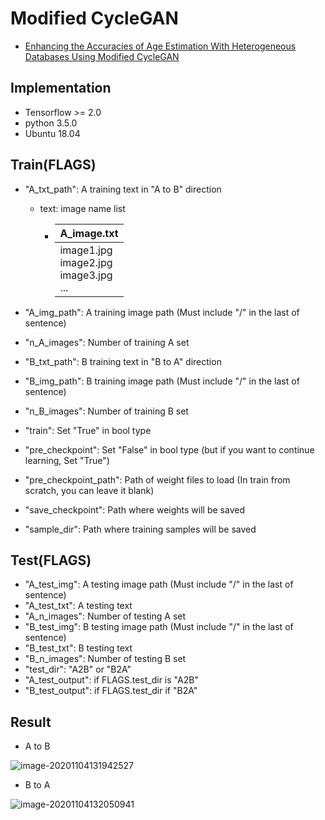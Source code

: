 # Modified CycleGAN

* [Enhancing the Accuracies of Age Estimation With Heterogeneous Databases Using Modified CycleGAN](https://ieeexplore.ieee.org/stamp/stamp.jsp?tp=&arnumber=8894442)

## Implementation

* Tensorflow >= 2.0
* python 3.5.0
* Ubuntu 18.04

## Train(FLAGS)

* "A_txt_path": A training text in "A to B" direction

  * text: image name list

    * | A_image.txt                                      |
      | ------------------------------------------------ |
      | image1.jpg<br/>image2.jpg<br/>image3.jpg<br/>... |

* "A_img_path": A training image path (Must include "/" in the last of sentence)
* "n_A_images": Number of training A set
* "B_txt_path": B training  text in "B to A" direction
* "B_img_path": B training image path (Must include "/" in the last of sentence)
* "n_B_images": Number of training B set
* "train": Set "True" in bool type
* "pre_checkpoint": Set "False" in bool type (but if you want to continue learning, Set "True")
* "pre_checkpoint_path":  Path of weight files to load (In train from scratch, you can leave it blank)
* "save_checkpoint": Path where weights will be saved
* "sample_dir": Path where training samples will be saved

## Test(FLAGS)

* "A_test_img": A testing image path (Must include "/" in the last of sentence)
* "A_test_txt": A testing  text
* "A_n_images": Number of testing A set
* "B_test_img": B testing image path (Must include "/" in the last of sentence)
* "B_test_txt": B testing  text
* "B_n_images": Number of testing B set
* "test_dir": "A2B" or "B2A"
* "A_test_output": if FLAGS.test_dir is "A2B"
* "B_test_output": if FLAGS.test_dir if "B2A"

 ## Result

* A to B

![image-20201104131942527](C:\Users\Yuhwan\AppData\Roaming\Typora\typora-user-images\image-20201104131942527.png)

* B to A

![image-20201104132050941](C:\Users\Yuhwan\AppData\Roaming\Typora\typora-user-images\image-20201104132050941.png)
